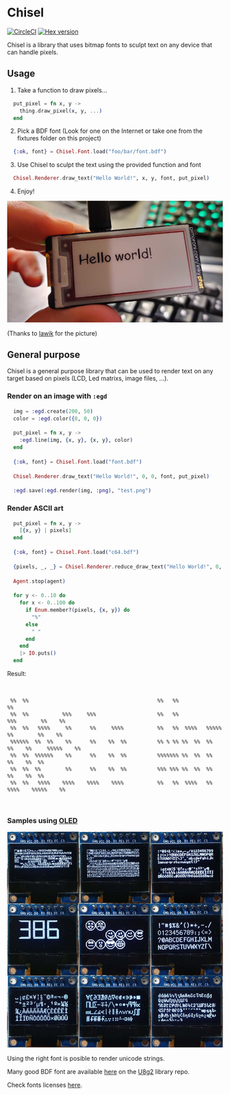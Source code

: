 # Chisel
[![CircleCI](https://circleci.com/gh/luisgabrielroldan/chisel.svg?style=svg)](https://circleci.com/gh/luisgabrielroldan/chisel)
[![Hex version](https://img.shields.io/hexpm/v/chisel.svg "Hex version")](https://hex.pm/packages/chisel)

Chisel is a library that uses bitmap fonts to sculpt text on any device that can handle pixels.

## Usage

1. Take a function to draw pixels...

```elixir
  put_pixel = fn x, y ->
    thing.draw_pixel(x, y, ...)
  end
```

2. Pick a BDF font (Look for one on the Internet or take one from the fixtures folder on this project)

```elixir
  {:ok, font} = Chisel.Font.load("foo/bar/font.bdf")
```

3. Use Chisel to sculpt the text using the provided function and font

```elixir
  Chisel.Renderer.draw_text("Hello World!", x, y, font, put_pixel)
```

4. Enjoy!

![Demo](images/demo-inky.jpg)

(Thanks to [lawik](https://github.com/lawik) for the picture)

## General purpose

Chisel is a general purpose library that can be used to render text on any target based on pixels (LCD, Led matrixs, image files, ...).

### Render on an image with `:egd`

```elixir
  img = :egd.create(200, 50)
  color = :egd.color({0, 0, 0})

  put_pixel = fn x, y ->
    :egd.line(img, {x, y}, {x, y}, color)
  end

  {:ok, font} = Chisel.Font.load("font.bdf")

  Chisel.Renderer.draw_text("Hello World!", 0, 0, font, put_pixel)

  :egd.save(:egd.render(img, :png), "test.png")
```

### Render ASCII art

```elixir
  put_pixel = fn x, y ->
    [{x, y} | pixels]
  end

  {:ok, font} = Chisel.Font.load("c64.bdf")

  {pixels, _, _} = Chisel.Renderer.reduce_draw_text("Hello World!", 0, 0, font, [], put_pixel)

  Agent.stop(agent)

  for y <- 0..10 do
    for x <- 0..100 do
      if Enum.member?(pixels, {x, y}) do
        "%"
      else
        " "
      end
    end
    |> IO.puts()
  end
```

Result:
```
                                                                                                     
                                                                                                     
 %%  %%                                          %%   %%                                   %%        
 %%  %%           %%%     %%%                    %%   %%                  %%%        %%    %%        
 %%  %%   %%%%     %%      %%     %%%%           %%   %%  %%%%   %%%%%     %%        %%    %%        
 %%%%%%  %%  %%    %%      %%    %%  %%          %% % %% %%  %%  %%  %%    %%     %%%%%    %%        
 %%  %%  %%%%%%    %%      %%    %%  %%          %%%%%%% %%  %%  %%        %%    %%  %%              
 %%  %%  %%        %%      %%    %%  %%          %%% %%% %%  %%  %%        %%    %%  %%              
 %%  %%   %%%%    %%%%    %%%%    %%%%           %%   %%  %%%%   %%       %%%%    %%%%%    %%        
                                                                                                     
                                                                                                     
```

### Samples using [OLED](https://github.com/pappersverk/oled)

![OLED Demo](images/demo-oled.jpg)

Using the right font is posible to render unicode strings.

Many good BDF font are available [here](https://github.com/olikraus/u8g2/tree/master/tools/font/bdf) on the [U8g2](https://github.com/olikraus/u8g2) library repo.

Check fonts licenses [here](https://github.com/olikraus/u8g2/wiki/fntgrp).
